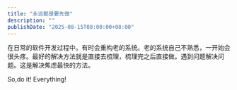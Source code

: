 ```yaml
---
title: "永远都是要先做"
description: ""
publishDate: "2025-08-15T08:00:00+08:00"
---
```


在日常的软件开发过程中。有时会重构老的系统。老的系统自己不熟悉，一开始会很头疼。最好的解决方法就是直接去梳理，梳理完之后直接做。遇到问题解决问题。这是解决焦虑最快的方法。

So,do it! Everything!



